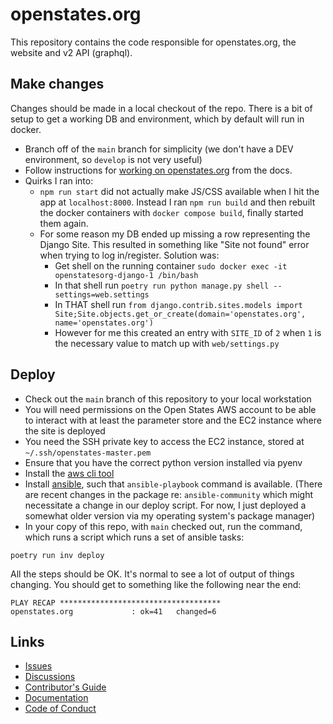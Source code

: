 # openstates.org

This repository contains the code responsible for openstates.org, the website and v2 API (graphql).

## Make changes

Changes should be made in a local checkout of the repo. There is a bit of setup to get a working DB and environment,
which by default will run in docker.

* Branch off of the `main` branch for simplicity (we don't have a DEV environment, so `develop` is not very useful)
* Follow instructions for [working on openstates.org](https://docs.openstates.org/contributing/openstates-org/)
from the docs.
* Quirks I ran into:
  * `npm run start` did not actually make JS/CSS available when I hit the app at `localhost:8000`. Instead I ran `npm run build` and then rebuilt the docker containers with `docker compose build`, finally started them again.
  * For some reason my DB ended up missing a row representing the Django Site. This resulted in something like "Site not found" error when trying to log in/register. Solution was: 
    * Get shell on the running container `sudo docker exec -it openstatesorg-django-1 /bin/bash`
    * In that shell run `poetry run python manage.py shell --settings=web.settings`
    * In THAT shell run `from django.contrib.sites.models import Site;Site.objects.get_or_create(domain='openstates.org', name='openstates.org')`
    * However for me this created an entry with `SITE_ID` of `2` when `1` is the necessary value to match up with `web/settings.py`

## Deploy

* Check out the `main` branch of this repository to your local workstation
* You will need permissions on the Open States AWS account to be able to interact with 
at least the parameter store and the EC2 instance where the site is deployed
* You need the SSH private key to access the EC2 instance, stored at `~/.ssh/openstates-master.pem`
* Ensure that you have the correct python version installed via pyenv
* Install the [aws cli tool](https://docs.aws.amazon.com/cli/latest/userguide/getting-started-install.html)
* Install [ansible](https://docs.ansible.com/ansible/latest/installation_guide/intro_installation.html#installing-and-upgrading-ansible),
such that `ansible-playbook` command is available. (There are recent changes in the package re: `ansible-community`
which might necessitate a change in our deploy script. For now, I just deployed a somewhat older version via
my operating system's package manager)
* In your copy of this repo, with `main` checked out, run the command, which runs a script which runs a set
of ansible tasks:

```
poetry run inv deploy
```

All the steps should be OK. It's normal to see a lot of output of things changing. You should get to
something like the following near the end:

```
PLAY RECAP ************************************
openstates.org             : ok=41   changed=6 
```


## Links

* [Issues](https://github.com/openstates/issues/issues)
* [Discussions](https://github.com/openstates/issues/discussions)
* [Contributor's Guide](https://docs.openstates.org/contributing/)
* [Documentation](https://docs.openstates.org/contributing/openstates-org/)
* [Code of Conduct](https://docs.openstates.org/code-of-conduct/)
